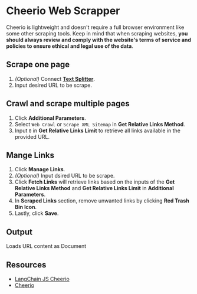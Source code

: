 # Cheerio Web Scrapper

Cheerio is lightweight and doesn't require a full browser environment like some other scraping tools. Keep in mind that when scraping websites, **you should always review and comply with the website's terms of service and policies to ensure ethical and legal use of the data**.

## Scrape one page

1.  _(Optional)_ Connect **[Text Splitter](../text-splitters/)**.
2. Input desired URL to be scrape.

## Crawl and scrape multiple pages
1. Click **Additional Parameters**.
2. Select `Web Crawl` or `Scrape XML Sitemap` in **Get Relative Links Method**.
3. Input `0` in **Get Relative Links Limit** to retrieve all links available in the provided URL.

## Mange Links
1. Click **Manage Links**.
2.  _(Optional)_ Input dsired URL to be scrape.
1. Click **Fetch Links** will retrieve links based on the inputs of the **Get Relative Links Method** and **Get Relative Links Limit** in **Additional Parameters**.
2. In **Scraped Links** section, remove unwanted links by clicking **Red Trash Bin Icon**.
3. Lastly, click **Save**.

## Output

Loads URL content as Document

## Resources

* [LangChain JS Cheerio](https://js.langchain.com/docs/integrations/document_loaders/web_loaders/web_cheerio)
* [Cheerio](https://cheerio.js.org/)
